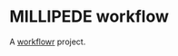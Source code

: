 # MILLIPEDE workflow

A [workflowr][] project.

[workflowr]: https://github.com/jdblischak/workflowr
